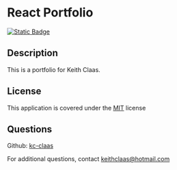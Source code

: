 # React Portfolio
[![Static Badge](https://img.shields.io/badge/License-MIT-blue)](./LICENSE)
## Description
This is a portfolio for Keith Claas.

## License
This application is covered under the [MIT](./LICENSE) license

## Questions
Github: [kc-claas](https://github.com/kc-claas)

For additional questions, contact keithclaas@hotmail.com
